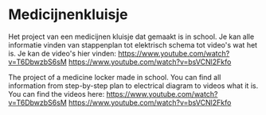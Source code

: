 # Medicijnenkluisje
Het project van een medicijnen kluisje dat gemaakt is in school. 
Je kan alle informatie vinden van stappenplan tot elektrisch schema tot video's wat het is.
Je kan de video's hier vinden:
https://www.youtube.com/watch?v=T6DbwzbS6sM
https://www.youtube.com/watch?v=bsVCNl2Fkfo

The project of a medicine locker made in school.
You can find all information from step-by-step plan to electrical diagram to videos what it is.
You can find the videos here:
https://www.youtube.com/watch?v=T6DbwzbS6sM
https://www.youtube.com/watch?v=bsVCNl2Fkfo
